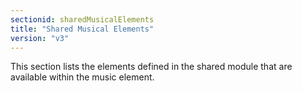 ```yaml
---
sectionid: sharedMusicalElements
title: "Shared Musical Elements"
version: "v3"
---
```


This section lists the elements defined in the shared module that are available within
the
music element.

